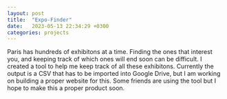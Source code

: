 ```yaml
---
layout: post
title:  "Expo-Finder"
date:   2023-05-13 22:34:29 +0300
categories: projects
---
```

Paris has hundreds of exhibitons at a time. Finding the ones that interest you, and keeping track of which ones will end soon can be difficult. I created a tool to help me keep track of all these exhibitons. Currently the output is a CSV that has to be imported into Google Drive, but I am working on building a proper website for this. Some friends are using the tool but I hope to make this a proper product soon. 